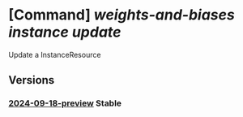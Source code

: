 # [Command] _weights-and-biases instance update_

Update a InstanceResource

## Versions

### [2024-09-18-preview](/Resources/mgmt-plane/L3N1YnNjcmlwdGlvbnMve30vcmVzb3VyY2Vncm91cHMve30vcHJvdmlkZXJzL21pY3Jvc29mdC53ZWlnaHRzYW5kYmlhc2VzL2luc3RhbmNlcy97fQ==/2024-09-18-preview.xml) **Stable**

<!-- mgmt-plane /subscriptions/{}/resourcegroups/{}/providers/microsoft.weightsandbiases/instances/{} 2024-09-18-preview -->
